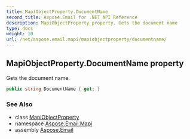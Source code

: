 ```yaml
---
title: MapiObjectProperty.DocumentName
second_title: Aspose.Email for .NET API Reference
description: MapiObjectProperty property. Gets the document name
type: docs
weight: 10
url: /net/aspose.email.mapi/mapiobjectproperty/documentname/
---
```

## MapiObjectProperty.DocumentName property

Gets the document name.

```csharp
public string DocumentName { get; }
```

### See Also

* class [MapiObjectProperty](../)
* namespace [Aspose.Email.Mapi](../../mapiobjectproperty/)
* assembly [Aspose.Email](../../../)


